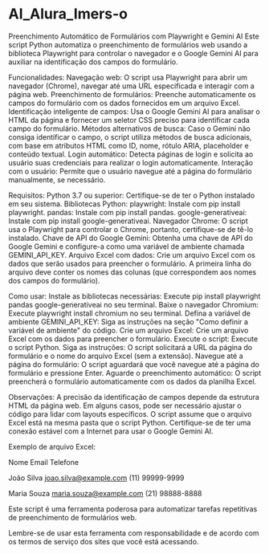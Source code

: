 # AI_Alura_Imers-o

Preenchimento Automático de Formulários com Playwright e Gemini AI
Este script Python automatiza o preenchimento de formulários web usando a biblioteca Playwright para controlar o navegador e o Google Gemini AI para auxiliar na identificação dos campos do formulário.

Funcionalidades:
Navegação web: O script usa Playwright para abrir um navegador (Chrome), navegar até uma URL especificada e interagir com a página web.
Preenchimento de formulários: Preenche automaticamente os campos do formulário com os dados fornecidos em um arquivo Excel.
Identificação inteligente de campos: Usa o Google Gemini AI para analisar o HTML da página e fornecer um seletor CSS preciso para identificar cada campo do formulário.
Métodos alternativos de busca: Caso o Gemini não consiga identificar o campo, o script utiliza métodos de busca adicionais, com base em atributos HTML como ID, nome, rótulo ARIA, placeholder e conteúdo textual.
Login automático: Detecta páginas de login e solicita ao usuário suas credenciais para realizar o login automaticamente.
Interação com o usuário: Permite que o usuário navegue até a página do formulário manualmente, se necessário.

Requisitos:
Python 3.7 ou superior: Certifique-se de ter o Python instalado em seu sistema.
Bibliotecas Python:
playwright: Instale com pip install playwright.
pandas: Instale com pip install pandas.
google-generativeai: Instale com pip install google-generativeai.
Navegador Chrome: O script usa o Playwright para controlar o Chrome, portanto, certifique-se de tê-lo instalado.
Chave de API do Google Gemini: Obtenha uma chave de API do Google Gemini e configure-a como uma variável de ambiente chamada GEMINI_API_KEY.
Arquivo Excel com dados: Crie um arquivo Excel com os dados que serão usados para preencher o formulário. A primeira linha do arquivo deve conter os nomes das colunas (que correspondem aos nomes dos campos do formulário).

Como usar:
Instale as bibliotecas necessárias: Execute pip install playwright pandas google-generativeai no seu terminal.
Baixe o navegador Chromium: Execute playwright install chromium no seu terminal.
Defina a variável de ambiente GEMINI_API_KEY: Siga as instruções na seção "Como definir a variável de ambiente" do código.
Crie um arquivo Excel: Crie um arquivo Excel com os dados para preencher o formulário.
Execute o script: Execute o script Python.
Siga as instruções: O script solicitará a URL da página do formulário e o nome do arquivo Excel (sem a extensão).
Navegue até a página do formulário: O script aguardará que você navegue até a página do formulário e pressione Enter.
Aguarde o preenchimento automático: O script preencherá o formulário automaticamente com os dados da planilha Excel.

Observações:
A precisão da identificação de campos depende da estrutura HTML da página web. Em alguns casos, pode ser necessário ajustar o código para lidar com layouts específicos.
O script assume que o arquivo Excel está na mesma pasta que o script Python.
Certifique-se de ter uma conexão estável com a Internet para usar o Google Gemini AI.

Exemplo de arquivo Excel:

Nome	      Email	                  Telefone

João Silva	joao.silva@example.com	(11) 99999-9999

Maria Souza	maria.souza@example.com	(21) 98888-8888

Este script é uma ferramenta poderosa para automatizar tarefas repetitivas de preenchimento de formulários web.

Lembre-se de usar esta ferramenta com responsabilidade e de acordo com os termos de serviço dos sites que você está acessando.
